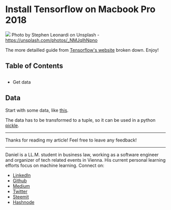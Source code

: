 # Install Tensorflow on Macbook Pro 2018

[<img src="https://images.unsplash.com/photo-1508051123996-69f8caf4891d?ixlib=rb-0.3.5&ixid=eyJhcHBfaWQiOjEyMDd9&s=288fb1a782c2813ea03f2e1e1085f853&auto=format&fit=crop&w=2251&q=80">](
https://unsplash.com/photos/_NMJqIhNpno)
Photo by Stephen Leonardi on Unsplash - https://unsplash.com/photos/_NMJqIhNpno

The more detailled guide from [Tensorflow's website](https://www.tensorflow.org/install/install_mac) broken down. Enjoy!  


## Table of Contents

## 

- Get data

## Data

Start with some data, like [this](http://research.signalmedia.co/newsir16/signal-dataset.html).

The data has to be transformed to a tuple, so it can be used in a python [pickle](https://wiki.python.org/moin/UsingPickle).






---

Thanks for reading my article! Feel free to leave any feedback! 

---

Daniel is a LL.M. student in business law, working as a software engineer and organizer of tech related events in Vienna. 
His current personal learning efforts focus on machine learning. Connect on:
- [LinkedIn](https://www.linkedin.com/in/createdd) 
- [Github](https://github.com/DDCreationStudios)
- [Medium](https://medium.com/@ddcreationstudi)
- [Twitter](https://twitter.com/DDCreationStudi)
- [Steemit](https://steemit.com/@createdd)
- [Hashnode](https://hashnode.com/@DDCreationStudio)

<!-- Written by Daniel Deutsch (deudan1010@gmail.com) -->